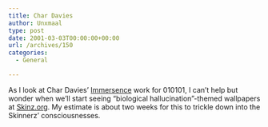 ```yaml
---
title: Char Davies
author: Unxmaal
type: post
date: 2001-03-03T00:00:00+00:00
url: /archives/150
categories:
  - General

---
```

As I look at Char Davies&#8217; <A HREF="http://www.immersence.com/">Immersence</A> work for 010101, I can&#8217;t help but wonder when we&#8217;ll start seeing &#8220;biological hallucination&#8221;-themed wallpapers at [Skinz.org][1]. My estimate is about two weeks for this to trickle down into the Skinnerz&#8217; consciousnesses.

 [1]: http://www.skinz.org/skins.php3?login=&id=&area=wallpapers